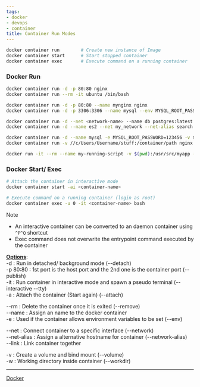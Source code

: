 ```yaml
---
tags:
- docker
- devops
- container
title: Container Run Modes
---
```


````bash
docker container run	 	# Create new instance of Image
docker container start 		# Start stopped container
docker container exec 		# Execute command on a running container
````

### Docker Run

````bash
docker container run -d -p 80:80 nginx
docker container run --rm -it ubuntu /bin/bash

docker container run -d -p 80:80 --name mynginx nginx
docker container run -d -p 3306:3306 --name mysql --env MYSQL_ROOT_PASSWORD=123456 mysql

docker container run -d --net <network-name> --name db postgres:latest
docker container run -d --name es2 --net my_network --net-alias search 1c9757417a29

docker container run -d --name mysql -e MYSQL_ROOT_PASSWORD=123456 -v mysql-data:/var/lib/mysql mysql
docker container run -v //c/Users/Username/stuff:/container/path nginx

docker run -it --rm --name my-running-script -v $(pwd):/usr/src/myapp -w /usr/src/myapp python:3 python your-daemon-or-script.py
````

### Docker Start/ Exec

````bash
# Attach the container in interactive mode
docker container start -ai <container-name>

# Execute command on a running container (login as root)
docker container exec -u 0 -it <container-name> bash
````

 > [!NOTE]
 > * An interactive container can be converted to an daemon container using `^P^Q` shortcut
 > * Exec command does not overwrite the entrypoint command executed by the container

**<u>Options</u>**:  
-d : Run in detached/ background mode (--detach)  
-p 80:80 : 1st port is the host port and the 2nd one is the container port (--publish)  
-it : Run container in interactive mode and spawn a pseudo terminal (--interactive --tty)  
-a : Attach the container (Start again) (--attach)

--rm : Delete the container once it is exited (--remove)  
--name : Assign an name to the docker container  
-e : Used if the container allows environment variables to be set (--env)

--net : Connect container to a specific interface (--network)  
--net-alias : Assign a alternative hostname for container (--network-alias)  
--link : Link container together

-v : Create a volume and bind mount (--volume)  
-w : Working directory inside container (--workdir)

---

[Docker](../docker.md)
